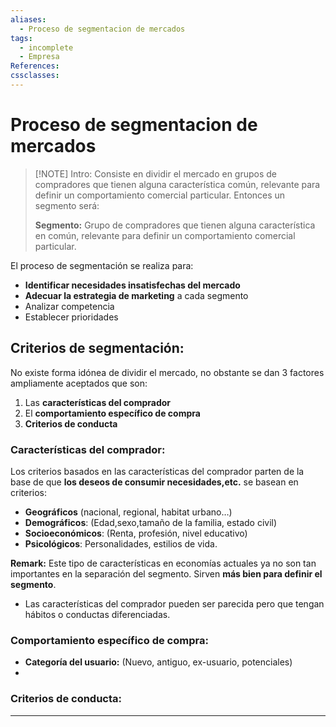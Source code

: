 ```yaml
---
aliases:
  - Proceso de segmentacion de mercados
tags:
  - incomplete
  - Empresa
References: 
cssclasses:
---
```

# Proceso de segmentacion de mercados

> [!NOTE] Intro: 
> Consiste en dividir el mercado en grupos de compradores que tienen alguna característica común, relevante para definir un comportamiento comercial particular. Entonces un segmento será: 
> 
> **Segmento:** Grupo de compradores que tienen alguna característica en común, relevante para definir un comportamiento comercial particular.

 El proceso de segmentación se realiza para: 
+ **Identificar necesidades insatisfechas del mercado** 
+ **Adecuar la estrategia de marketing** a cada segmento 
+ Analizar competencia 
+ Establecer prioridades

## Criterios de segmentación: 
No existe forma idónea de dividir el mercado, no obstante se dan 3 factores ampliamente aceptados que son: 
1. Las **características del comprador**
2. El **comportamiento específico de compra**
3. **Criterios de conducta**
### Características del comprador:
Los criterios basados en las características del comprador parten de la base de que **los deseos de consumir necesidades,etc.** se basean en criterios: 
+ **Geográficos** (nacional, regional, habitat urbano…)
+ **Demográficos**: (Edad,sexo,tamaño de la familia, estado civil)
+ **Socioeconómicos**: (Renta, profesión, nivel educativo)
+ **Psicológicos**: Personalidades, estilios de vida. 

**Remark:**
Este tipo de características en economías actuales ya no son tan importantes en la separación del segmento. Sirven **más bien para definir el segmento**. 
+ Las características del comprador pueden ser parecida pero que tengan hábitos o conductas diferenciadas. 

### Comportamiento específico de compra: 
+ **Categoría del usuario:** (Nuevo, antiguo, ex-usuario, potenciales)
+ 

### Criterios de conducta: 

***